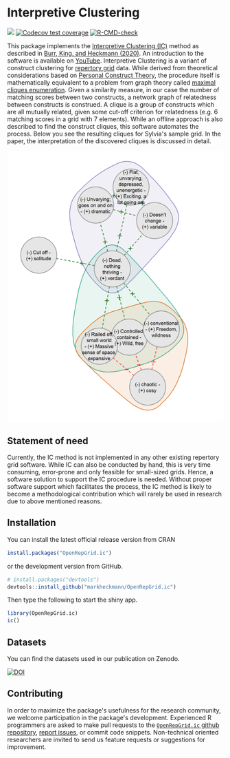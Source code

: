 # Interpretive Clustering

<!-- badges: start -->
[![](https://www.r-pkg.org/badges/version/OpenRepGrid.ic?color=success)](https://cran.r-project.org/package=OpenRepGrid.ic)
[![Codecov test coverage](https://codecov.io/gh/markheckmann/OpenRepGrid.ic/branch/master/graph/badge.svg)](https://codecov.io/gh/markheckmann/OpenRepGrid.ic?branch=master)
[![R-CMD-check](https://github.com/markheckmann/OpenRepGrid.ic/workflows/R-CMD-check/badge.svg)](https://github.com/markheckmann/OpenRepGrid.ic/actions)
<!-- badges: end -->


This package implements the [Interpretive Clustering (IC)](https://doi.org/10.1080/14780887.2020.1794088) 
method as described in [Burr, King, and Heckmann (2020)](https://doi.org/10.1080/14780887.2020.1794088).
An introduction to the software is available on [YouTube](https://youtu.be/f9oINYA22Rc).
Interpretive Clustering is a variant of construct clustering for [repertory grid](https://en.wikipedia.org/wiki/Repertory_grid)
data. While derived from theoretical considerations based on [Personal Construct Theory](https://en.wikipedia.org/wiki/Personal_construct_theory), the procedure itself is mathematically equivalent to a problem from graph theory called [maximal cliques enumeration](https://en.wikipedia.org/wiki/Clique_problem#Listing_all_maximal_cliques). 
Given a similarity measure, in our case the number of matching scores between
two constructs, a network graph of relatedness between constructs is construed.
A clique is a group of constructs which are all mutually related, given some
cut-off criterion for relatedness (e.g. 6 matching scores in a grid with 7
elements). While an offline approach is also described to find the construct
cliques, this software automates the process. Below you see the resulting
cliques for Sylvia's sample grid. In the paper, the interpretation of the
discovered cliques is discussed in detail.
                       
![example](inst/shiny/www/sylvia_cliques.png "Construct cliques for Sylvias's grid")


## Statement of need 

Currently, the IC method is not implemented in any other existing repertory grid
software. While IC can also be conducted by hand, this is very time consuming,
error-prone and only feasible for small-sized grids. Hence, a software solution
to support the IC procedure is needed. Without proper software support which
facilitates the process, the IC method is likely to become a methodological
contribution which will rarely be used in research due to above mentioned
reasons.



## Installation

You can install the latest official release version from CRAN

``` r
install.packages("OpenRepGrid.ic")
```

or the development version from GitHub.

``` r
# install.packages("devtools")
devtools::install_github("markheckmann/OpenRepGrid.ic")
```

Then type the following to start the shiny app.

```r
library(OpenRepGrid.ic)
ic()
``` 


## Datasets

You can find the datasets used in our publication on Zenodo.

[![DOI](https://zenodo.org/badge/DOI/10.5281/zenodo.3629868.svg)](https://doi.org/10.5281/zenodo.3629868)


## Contributing

In order to maximize the package's usefulness for the research community, we
welcome participation in the package's development. Experienced R programmers
are asked to make pull requests to the [`OpenRepGrid.ic` github repository](https://github.com/markheckmann/OpenRepGrid.ic), [report issues](https://github.com/markheckmann/OpenRepGrid.ic/issues), or commit code
snippets. Non-technical oriented researchers are invited to send us feature
requests or suggestions for improvement.

